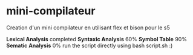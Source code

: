 # mini-compilateur
Creation d'un mini compilateur en utilisant flex et bison pour le s5

**Lexical Analysis**
completed
**Syntaxic Analysis**
60%
**Symbol Table**
90%
**Sematic Analysis**
0%
run the script directly using bash script.sh :)
